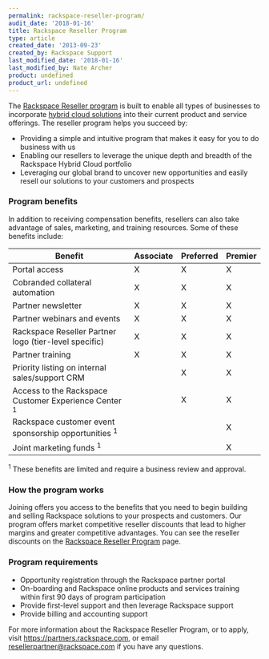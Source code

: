 ```yaml
---
permalink: rackspace-reseller-program/
audit_date: '2018-01-16'
title: Rackspace Reseller Program
type: article
created_date: '2013-09-23'
created_by: Rackspace Support
last_modified_date: '2018-01-16'
last_modified_by: Nate Archer
product: undefined
product_url: undefined
---
```


The [Rackspace Reseller program](https://partners.rackspace.com/English/resellers.aspx) is
built to enable all types of businesses to incorporate [hybrid cloud solutions](https://www.rackspace.com/cloud/hybrid/) into their current
product and service offerings. The reseller program helps you succeed
by:

-   Providing a simple and intuitive program that makes it easy for you
    to do business with us
-   Enabling our resellers to leverage the unique depth and breadth of
    the Rackspace Hybrid Cloud portfolio
-   Leveraging our global brand to uncover new opportunities and easily
    resell our solutions to your customers and prospects

### Program benefits

In addition to receiving compensation benefits, resellers can also take
advantage of sales, marketing, and training resources. Some of these
benefits include:

Benefit | Associate | Preferred | Premier
--- | --- | --- | ---
Portal access | X | X | X
Cobranded collateral automation | X | X | X
Partner newsletter | X | X | X
Partner webinars and events | X | X | X
Rackspace Reseller Partner logo (tier-level specific) | X | X | X
Partner training | X | X | X
Priority listing on internal sales/support CRM |  | X | X
Access to the Rackspace Customer Experience Center <sup>1</sup> |  | X | X
Rackspace customer event sponsorship opportunities <sup>1</sup> |  |  | X
Joint marketing funds <sup>1</sup> |  |  | X  

<sup>1</sup> These benefits are limited and require a business review and approval.

### How the program works

Joining offers you access to the benefits that you need to begin building and
selling Rackspace solutions to your prospects and customers. Our program
offers market competitive reseller discounts that lead to higher margins
and greater competitive advantages. You can see the reseller discounts on the [Rackspace Reseller Program](https://partners.rackspace.com/English/resellers.aspx) page.

### Program requirements

-   Opportunity registration through the Rackspace partner portal
-   On-boarding and Rackspace online products and services training within first 90 days of program participation
-   Provide first-level support and then leverage Rackspace support
-   Provide billing and accounting support

For more information about the Rackspace Reseller Program, or to apply,
visit <https://partners.rackspace.com>, or email
<resellerpartner@rackspace.com> if you have any questions.
